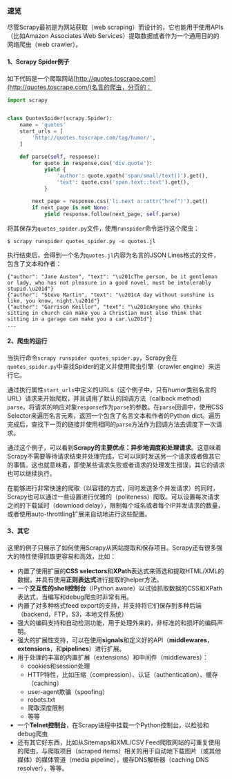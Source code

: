 ### 速览

尽管Scrapy最初是为网站获取（web scraping）而设计的，它也能用于使用APIs（比如Amazon Associates Web Services）提取数据或者作为一个通用目的的网络爬虫（web crawler）。

#### 1、Scrapy Spider例子

如下代码是一个爬取网站[http://quotes.toscrape.com](http://quotes.toscrape.com/)名言的爬虫，分页的：

```python
import scrapy


class QuotesSpider(scrapy.Spider):
    name = 'quotes'
    start_urls = [
        'http://quotes.toscrape.com/tag/humor/',
    ]

    def parse(self, response):
        for quote in response.css('div.quote'):
            yield {
                'author': quote.xpath('span/small/text()').get(),
                'text': quote.css('span.text::text').get(),
            }

        next_page = response.css('li.next a::attr("href")').get()
        if next_page is not None:
            yield response.follow(next_page, self.parse)
```

将其保存为`quotes_spider.py`文件，使用`runspider`命令运行这个爬虫：

```shell
$ scrapy runspider quotes_spider.py -o quotes.jl
```

执行结束后，会得到一个名为`quotes.jl`内容为名言的JSON Lines格式的文件，包含了文本和作者：

```ascii
{"author": "Jane Austen", "text": "\u201cThe person, be it gentleman or lady, who has not pleasure in a good novel, must be intolerably stupid.\u201d"}
{"author": "Steve Martin", "text": "\u201cA day without sunshine is like, you know, night.\u201d"}
{"author": "Garrison Keillor", "text": "\u201cAnyone who thinks sitting in church can make you a Christian must also think that sitting in a garage can make you a car.\u201d"}
...
```

#### 2、爬虫的运行

当执行命令`scrapy runspider quotes_spider.py`，Scrapy会在`quotes_spider.py`中查找Spider的定义并使用爬虫引擎（crawler engine）来运行它。

  通过执行属性`start_urls`中定义的URLs（这个例子中，只有*humor*类别名言的URL）请求来开始爬取，并且调用了默认的回调方法（callback method）`parse`，将请求的响应对象`response`作为`parse`的参数。在`parse`回调中，使用CSS Selector来遍历名言元素，返回一个包含了名言文本和作者的Python dict。遍历完成后，查找下一页的链接并使用相同的`parse`方法作为回调方法去调度下一次请求。

通过这个例子，可以看到**Scrapy的主要优点：异步地调度和处理请求**。这意味着Scrapy不需要等待请求结束并处理完成，它可以同时发送另一个请求或者做其它的事情。这也就意味着，即使某些请求失败或者请求的处理发生错误，其它的请求也可以继续执行。

在能够进行非常快速的爬取（以容错的方式，同时发送多个并发请求）的同时，Scrapy也可以通过一些设置进行优雅的（politeness）爬取。可以设置每次请求之间的下载延时（download delay），限制每个域名或者每个IP并发请求的数量，或者使用auto-throttling扩展来自动地进行这些配置。

#### 3、其它

这里的例子只展示了如何使用Scrapy从网站提取和保存项目。Scrapy还有很多强大的特性使得抓取更容易和高效，比如：

- 内置了使用扩展的**CSS selectors**和**XPath**表达式来筛选和提取HTML/XML的数据，并具有使用**正则表达式**进行提取的helper方法。
- 一个**交互性的shell控制台**（IPython aware）以试验抓取数据的CSS和XPath表达式，当编写和debug爬虫时非常有用。
- 内置了对多种格式feed export的支持，并支持将它们保存到多种后端（backend，FTP，S3，本地文件系统）
- 强大的编码支持和自动检测功能，用于处理外来的，非标准的和损坏的编码声明。
- 强大的扩展性支持，可以在使用**signals**和定义好的API（**middlewares**，**extensions**，和**pipelines**）进行扩展。
- 用于处理的丰富的内置扩展（extensions）和中间件（middlewares）：
  - cookies和session处理
  - HTTP特性，比如压缩（compression）、认证（authentication）、缓存（caching）
  - user-agent欺骗（spoofing）
  - robots.txt
  - 爬取深度限制
  - 等等
- 一个**Telnet控制台**，在Scrapy进程中挂载一个Python控制台，以检验和debug爬虫
- 还有其它好东西，比如从Sitemaps和XML/CSV Feed爬取网站的可重复使用的爬虫，与爬取项目（scraped items）相关的用于自动地下载图片（或其他媒体）的媒体管道（media pipeline），缓存DNS解析器（caching DNS resolver），等等。